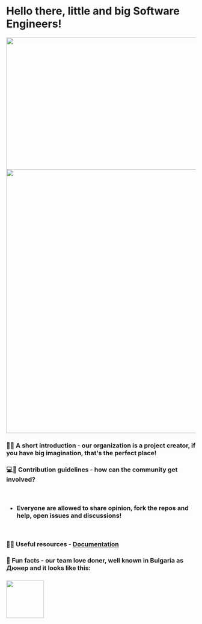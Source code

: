 # Hello there, little and big Software Engineers! 
<img src="https://user-images.githubusercontent.com/112943652/195577399-4d1c0cba-d5a6-417c-9c73-c3a21cd20407.png" width="2500" height="350">
<img src="https://user-images.githubusercontent.com/112943652/195550154-38998d53-4cdc-43f0-a0a3-f5b1c7d83652.gif" width="1000px" height="700px">

### 👷‍♂️ A short introduction - our organization is a project creator, if you have big imagination, that's the perfect place!
### 💻🔨 Contribution guidelines - how can the community get involved? 
<br>

### <ul><li>Everyone are allowed to share opinion, fork the repos and help, open issues and discussions!</li></ul>
<br>

### 👩‍💻 Useful resources - [Documentation](https://github.com/Mitko-Vtori-World/.github/files/9774681/Intro.Presentation.pptx)
### 🌯 Fun facts - our team love doner, well known in Bulgaria as Дюнер and it looks like this: 
### <img src="https://user-images.githubusercontent.com/112943652/195544018-11a42f2e-3728-4596-88e7-aeaea8a74b2d.png" style="width: 100px;" />
